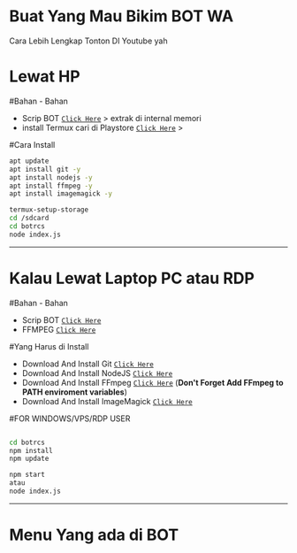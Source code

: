 # Buat Yang Mau Bikim BOT WA
Cara Lebih Lengkap Tonton DI Youtube yah



# Lewat HP
#Bahan - Bahan
* Scrip BOT  [`Click Here`](https://drive.google.com/file/d/171KD5MqpEXeXyFk4v0qAS6qbWGP1eIpg/view?usp=sharing) > extrak di internal memori
* install Termux cari di Playstore [`Click Here`](https://play.google.com/store/apps/details?id=com.termux&hl=in&gl=US) >

#Cara Install

```bash
apt update
apt install git -y
apt install nodejs -y
apt install ffmpeg -y
apt install imagemagick -y

termux-setup-storage
cd /sdcard
cd botrcs
node index.js
```
---------

# Kalau Lewat Laptop PC atau RDP
#Bahan - Bahan
* Scrip BOT  [`Click Here`](https://drive.google.com/file/d/171KD5MqpEXeXyFk4v0qAS6qbWGP1eIpg/view?usp=sharing)
* FFMPEG   [`Click Here`](https://drive.google.com/drive/folders/172uE7kBP5Ws4_22006LlAZ0iAN64A8T5?usp=sharing)

#Yang Harus di Install
* Download And Install Git [`Click Here`](https://git-scm.com/downloads)
* Download And Install NodeJS [`Click Here`](https://nodejs.org/en/download)
* Download And Install FFmpeg [`Click Here`](https://ffmpeg.org/download.html) (**Don't Forget Add FFmpeg to PATH enviroment variables**)
* Download And Install ImageMagick [`Click Here`](https://imagemagick.org/script/download.php)

#FOR WINDOWS/VPS/RDP USER

```bash

cd botrcs
npm install
npm update

npm start
atau
node index.js
```
---------

# Menu Yang ada di BOT

